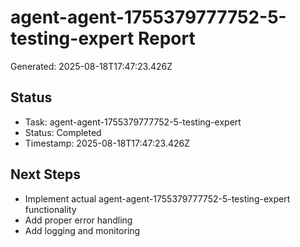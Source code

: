 # agent-agent-1755379777752-5-testing-expert Report

Generated: 2025-08-18T17:47:23.426Z

## Status
- Task: agent-agent-1755379777752-5-testing-expert
- Status: Completed
- Timestamp: 2025-08-18T17:47:23.426Z

## Next Steps
- Implement actual agent-agent-1755379777752-5-testing-expert functionality
- Add proper error handling
- Add logging and monitoring
